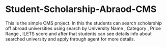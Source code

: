 # Student-Scholarship-Abraod-CMS
 This is the simple CMS project. In this the students can search scholarship off abroad universities using search by University Name , Category , Price Range , ILETS score and after that students can see details info about searched university and apply through agent for more details.
